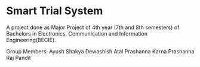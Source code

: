 # Smart Trial System

A project done as Major Project of 4th year (7th and 8th semesters) of Bachelors in Electronics, Communication and Information Engineering(BECIE). 

Group Members: 
Ayush Shakya
Dewashish Atal
Prashanna Karna
Prashanna Raj Pandit
